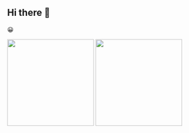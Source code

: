 ## Hi there 👋

<!--
**bshillitoe/bshillitoe** is a ✨ _special_ ✨ repository because its `README.md` (this file) appears on your GitHub profile.

Here are some ideas to get you started:

- 🔭 I’m currently working on ...
- 🌱 I’m currently learning ...
- 👯 I’m looking to collaborate on ...
- 🤔 I’m looking for help with ...
- 💬 Ask me about ...
- 📫 How to reach me: ...
- 😄 Pronouns: ...
- ⚡ Fun fact: ...
-->

😀

<img height=200 align="center" src="https://github-readme-stats-2y9r.vercel.app/"/>

<img height=200 align="center" src="https://github-readme-stats-theta-coral-97.vercel.app//&size_weight=0.5&count_weight=0.5&layout=compact&hide=javascript,css,scss,html,lua&theme=transparent&langs_count=8" />
